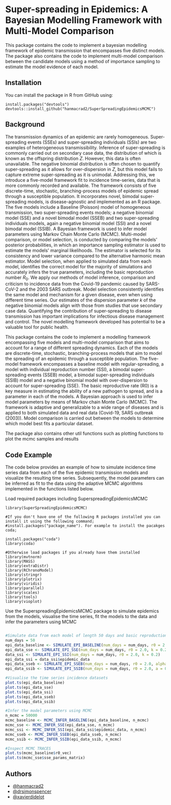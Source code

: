 
# Super-spreading in Epidemics: A Bayesian Modelling Framework with Multi-Model Comparison

This package contains the code to implement a bayesian modelling framework of epidemic transmission that encompasses five distinct models. The package also contains the code to implement multi-model comparison between the candidate models using a method of importance sampling to estimate the model evidence of each model. 

## Installation

You can install the package in R from GitHub using:

```
install.packages("devtools")
devtools::install_github("hanmacrad2/SuperSpreadingEpidemicsMCMC")
```

## Background

The transmission dynamics of an epidemic are rarely homogeneous. Super-spreading events (SSEs) and super-spreading individuals (SSIs) are two examples of heterogeneous transmissibility. Inference of super-spreading is commonly carried out on secondary case data, the distribution of which is known as the offspring distribution $Z$. However, this data is often unavailable. The negative binomial distribution is often chosen to quantify super-spreading as it allows for over-dispersion in $Z$, but this model fails to capture extreme super-spreading as it is unimodal. Addressing this, we introduce a five-model framework fit to incidence time-series, data that is more commonly recorded and available. The framework consists of five discrete-time, stochastic, branching-process models of epidemic spread through a susceptible population. It incorporates novel, bimodal super-spreading models, is disease-agnostic and implemented as an R package. The five models include a Baseline (Poisson) model of homogeneous transmission, two super-spreading events models; a negative binomial model (SSE) and a novel bimodal model (SSEB) and two super-spreading individuals models, again a negative binomial model (SSI) and a novel bimodal model (SSIB). A Bayesian framework is used to infer model parameters using Markov Chain Monte Carlo (MCMC). Multi-model comparison, or model selection, is conducted by comparing the models' posterior probabilities, in which an importance sampling estimator is used to estimate the models' marginal likelihoods. The estimator is selected for its consistency and lower variance compared to the alternative harmonic mean estimator. Model selection, when applied to simulated data from each model, identifies the correct model for the majority of simulations and accurately infers the true parameters, including the basic reproduction number $R_0$. We apply our methods of model inference, comparison and criticism to incidence data from the Covid-19 pandemic caused by SARS-CoV-2 and the 2003 SARS outbreak. Model selection consistently identifies the same model and mechanism for a given disease, even when using different time series. Our estimates of the dispersion parameter $k$ of the negative binomial models align with those from studies that use secondary case data. Quantifying the contribution of super-spreading to disease transmission has important implications for infectious disease management and control. The novel modelling framework developed has potential to be a valuable tool for public health. 

This package contains the code to implement a modelling framework encompassing five models and multi-model comparison that aims to account for a range of different spreading dynamics. Each of the models are discrete-time, stochastic, branching-process models that aim to model the spreading of an epidemic through a susceptible population. The five-model framework encompasses a baseline model with regular-spreading, a model with individual reproduction number (SSI), a bimodal super-spreading events (SSEB) model, a bimodal super-spreading individuals (SSIB) model and a negative binomial model with over-dispersion to account for super-spreading (SSE). The basic reproductive rate (R0) is a key measure in estimating the ability of a new pathogen to spread, and is a parameter in each of the models. A Bayesian approach is used to infer model parameters by means of Markov chain Monte Carlo (MCMC). The framework is adaptive and generalizable to a wide range of diseases and is applied to both simulated data and real data (Covid-19, SARS outbreak (2003)). Model comparison is carried out between the models to determine which model best fits a particular dataset.

The package also contains other util functions such as plotting functions to plot the mcmc samples and results

## Code Example
The code below provides an example of how to simulate incidence time series data from each of the five epidemic transmission models and visualize the resulting time series. Subsequently, the model parameters can be inferred as fit to the data using the adaptive MCMC algorithms implemented in the functions listed below.

Load required packages including SuperspreadingEpidemicsMCMC

```
library(SuperSpreadingEpidemicsMCMC)

#If you don't have one of the following R packages installed you can install it using the following command;
#install.packages("package_name"). For example to install the pacakges coda;

install.packages("coda")
library(coda)

#Otherwise load packages if you already have them installed
library(mvtnorm)
library(MASS)
library(extraDistr)
library(RChronoModel)
library(stringr)
library(plotrix)
library(viridis) 
library(parallel)
library(scales)
library(tools)
library(vioplot)
```

Use the SuperspreadingEpidemicsMCMC package to simulate epidemics from the models, visualise the time series, fit the models to the data and infer the parameters using MCMC

```r

#Simulate data from each model of length 50 days and basic reproduction number R0 set to 2.0
num_days = 50
epi_data_baseline <- SIMULATE_EPI_BASELINE(num_days = num_days, r0 = 2.0)
epi_data_sse <- SIMULATE_EPI_SSE(num_days = num_days, r0 = 2.0, k = 0.2)
data_ssi <- SIMULATE_EPI_SSI(num_days = num_days, r0 = 2.0, k = 0.2)
epi_data_ssi = data_ssi$epidemic_data
epi_data_sseb <- SIMULATE_EPI_SSEB(num_days = num_days, r0 = 2.0, alpha = 0.5, beta = 10)
epi_data_ssib <- SIMULATE_EPI_SSIB(num_days = num_days, r0 = 2.0, a = 0.5, b = 10)

#Visualise the time series incidence datasets
plot.ts(epi_data_baseline)
plot.ts(epi_data_sse)
plot.ts(epi_data_ssi)
plot.ts(epi_data_sseb)
plot.ts(epi_data_ssib)

#Infer the model parameters using MCMC
n_mcmc = 50000
mcmc_baseline <- MCMC_INFER_BASELINE(epi_data_baseline, n_mcmc)
mcmc_sse <- MCMC_INFER_SSE(epi_data_sse, n_mcmc)
mcmc_ssi <- MCMC_INFER_SSI(epi_data_ssi$epidemic_data, n_mcmc)
mcmc_sseb <- MCMC_INFER_SSEB(epi_data_sseb, n_mcmc)
mcmc_ssib <- MCMC_INFER_SSIB(epi_data_ssib, n_mcmc)

#Inspect MCMC TRACES 
plot.ts(mcmc_baseline$r0_vec)
plot.ts(mcmc_sse$sse_params_matrix)


```

## Authors

- [@hanmacrad2](https://www.github.com/hanmacrad2)
- [@drsimonspencer](https://github.com/drsimonspencer)
- [@xavierdidelot](https://github.com/xavierdidelot)

